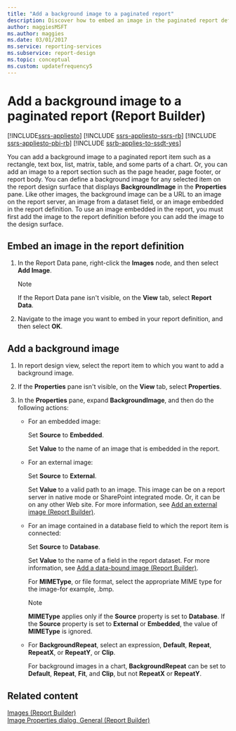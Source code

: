 ```yaml
---
title: "Add a background image to a paginated report"
description: Discover how to embed an image in the paginated report definition to add the image to various report items including text boxes, lists, and page header.
author: maggiesMSFT
ms.author: maggies
ms.date: 03/01/2017
ms.service: reporting-services
ms.subservice: report-design
ms.topic: conceptual
ms.custom: updatefrequency5
---
```

# Add a background image to a paginated report (Report Builder)

[!INCLUDE[ssrs-appliesto](../../includes/ssrs-appliesto.md)] [!INCLUDE [ssrs-appliesto-ssrs-rb](../../includes/ssrs-appliesto-ssrs-rb.md)] [!INCLUDE [ssrs-appliesto-pbi-rb](../../includes/ssrs-appliesto-pbi-rb.md)] [!INCLUDE [ssrb-applies-to-ssdt-yes](../../includes/ssrb-applies-to-ssdt-yes.md)]

You can add a background image to a paginated report item such as a rectangle, text box, list, matrix, table, and some parts of a chart. Or, you can add an image to a report section such as the page header, page footer, or report body. You can define a background image for any selected item on the report design surface that displays **BackgroundImage** in the **Properties** pane. Like other images, the background image can be a URL to an image on the report server, an image from a dataset field, or an image embedded in the report definition. To use an image embedded in the report, you must first add the image to the report definition before you can add the image to the design surface.  
   
## Embed an image in the report definition  
  
1.  In the Report Data pane, right-click the **Images** node, and then select **Add Image**.  
  
    > [!NOTE]  
    >  If the Report Data pane isn't visible, on the **View** tab, select **Report Data**.  
  
1.  Navigate to the image you want to embed in your report definition, and then select **OK**.  
  
## Add a background image  
  
1.  In report design view, select the report item to which you want to add a background image.  
  
1.  If the **Properties** pane isn't visible, on the **View** tab, select **Properties**.  
  
1.  In the **Properties** pane, expand **BackgroundImage**, and then do the following actions:  
  
    -   For an embedded image:  
  
         Set **Source** to **Embedded**.  
  
         Set **Value** to the name of an image that is embedded in the report.  
  
    -   For an external image:  
  
         Set **Source** to **External**.  
  
         Set **Value** to a valid path to an image. This image can be on a report server in native mode or SharePoint integrated mode. Or, it can be on any other Web site. For more information, see [Add an external image &#40;Report Builder&#41;](../../reporting-services/report-design/add-an-external-image-report-builder-and-ssrs.md).  
  
    -   For an image contained in a database field to which the report item is connected:  
  
         Set **Source** to **Database**.  
  
         Set **Value** to the name of a field in the report dataset. For more information, see [Add a data-bound image &#40;Report Builder&#41;](../../reporting-services/report-design/add-a-data-bound-image-report-builder-and-ssrs.md).  
  
         For **MIMEType**, or file format, select the appropriate MIME type for the image-for example, .bmp.  
  
        > [!NOTE]  
        >  **MIMEType** applies only if the **Source** property is set to **Database**. If the **Source** property is set to **External** or **Embedded**, the value of **MIMEType** is ignored.  
  
    -   For **BackgroundRepeat**, select an expression, **Default**, **Repeat**, **RepeatX**, or **RepeatY**, or **Clip**.  
  
         For background images in a chart, **BackgroundRepeat** can be set to **Default**, **Repeat**, **Fit**, and **Clip**, but not **RepeatX** or **RepeatY**.  
  
## Related content  
 [Images &#40;Report Builder&#41;](../../reporting-services/report-design/images-report-builder-and-ssrs.md)   
 [Image Properties dialog, General &#40;Report Builder&#41;](./images-report-builder-and-ssrs.md)  
  
